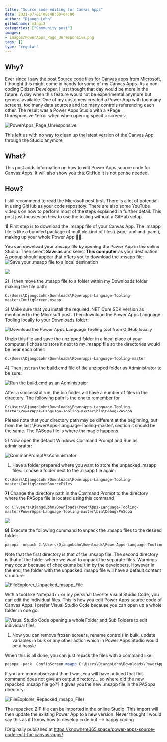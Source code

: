 ```yaml
---
title: "Source code editing for Canvas Apps"
date: 2021-07-01T08:40:00-04:00
author: "Django Lohn"
githubname: m3ngi3
categories: ["Community post"]
images:
- images/PowerApps_Page_Unresponsive.png
tags: []
type: "regular"
---
```


## Why? 

Ever since I saw the post [Source code files for Canvas
apps](https://powerapps.microsoft.com/blog/source-code-files-for-canvas-apps/) from
Microsoft, I thought this might come in handy for some of my Canvas
Apps. As a non-coding Citizen Developer, I just thought that day would
be more in the future. A day when this feature would not be experimental
anymore but general available. 
One of my customers created a Power App with too many screens, too many
data sources and too many controls referencing each other. The result
was a Power Apps Studio with a *Page Unresponsive *error when when
opening specific screens:

![PowerApps_Page_Unresponsive](images/PowerApps_Page_Unresponsive.png)

This left us with no way to clean up the latest version of the Canvas
App through the Studio anymore

## What? 

This post adds information on how to edit Power Apps source code for
Canvas Apps. It will also show you that GitHub it is not per se needed.

## How? 

I still recommend to read the Microsoft post first. There is a lot of
potential in using GitHub as your code repository. There are also some
YouTube video's on how to perform most of the steps explained in further
detail. This post just focuses on how to use the tooling without a
GitHub setup.

**1)** First step is to download the .msapp file of your Canvas App. The
.msapp file is like a bundled package of multiple kind of files (.json,
.xml and .yaml), making up your whole Power App :woman_technologist:.

You can download your .msapp file by opening the Power App in the online
Studio. Then select **Save as** and select **This computer** as your
destination. A popup should appear that offers you to download the
.msapp file:\
![Save your .msapp file to a local destination](images/PowerApps_Studio_SaveAs.png)


![](images/PowerApps_ExportPackage.png)


2)  I then move the .msapp file to a folder within my Downloads
folder making the file path:

``` wp-block-code
C:\Users\DjangoLohn\Downloads\PowerApps-Language-Tooling-master\ConfigScreen.msapp
```

3) Make sure that you install the required .NET Core SDK version as
mentioned in the Microsoft post. Then download the Power Apps Language
Tooling locally to your Downloads folder:

![Download the Power Apps Language Tooling tool from GitHub locally](images/PowerApps_LanguageTooling_DownloadZIP.png)


Unzip this file and save the unzipped folder in a local place of your
computer. I chose to store it next to my .msapp file so the directories
would be near each other:

`C:\Users\DjangoLohn\Downloads\PowerApps-Language-Tooling-master`

4) Then just run the build.cmd file of the unzipped folder as
Administrator to be sure:

![Run the build.cmd as an Administrator](images/PowerApps_LanguageTooling_BuildCMD.png)


After a successful run, the bin folder will have a number of files in
the directory. The following path is the one to remember for



`C:\Users\DjangoLohn\Downloads\PowerApps-Language-Tooling-master\PowerApps-Language-Tooling-master\bin\Debug\PASopa`

Please note that your directory path may be different at the beginning,
but from the last \\PowerApps-Language-Tooling-master\\ section it
should be the same. The PASopa file is where the magic happens.

5) Now open the default Windows Command Prompt and Run as
adminisrator:

![CommanPromptAsAdministrator](images/CommanPromptAsAdministrator.png)


1) Have a folder prepared where you want to store the unpacked
.msapp files. I chose a folder next to the .msapp file again:

``` wp-block-code
C:\Users\DjangoLohn\Downloads\PowerApps-Language-Tooling-master\ConfigScreenSourceFiles
```

**7)** Change the directory path in the Command Prompt to the directory
where the PASopa file is located using this command

``` wp-block-code
cd C:\Users\DjangoLohn\Downloads\PowerApps-Language-Tooling-master\PowerApps-Language-Tooling-master\bin\Debug\PASopa
```


![](images/CommanPromptAsAdministrator_ChangeDirectory.png)


**8)** Execute the following command to unpack the .msapp files to the
desired folder:

```PowerShell
pasopa -unpack C:\Users\DjangoLohn\Downloads\PowerApps-Language-Tooling-master\ConfigScreen.msapp C:\Users\DjangoLohn\Downloads\PowerApps-Language-Tooling-master\ConfigScreenSourceFiles
```

Note that the first directory is that of the .msapp file. The second
directory is that of the folder where we want to unpack the separate
files. Warnings may occur because of checksums built in by the
developers. However in the end, the folder with the unpacked .msapp file
will have a default content structure:

![FileExplorer_Unpacked_msapp_File](images/FileExplorer_Unpacked_msapp_File.png)

With a tool like Notepad++ or my personal favorite Visual Studio Code,
you can edit the individual files. This is how you edit Power Apps
source code of Canvas Apps. I prefer Visual Studio Code because you can
open up a whole folder in one go:

![Visual Studio Code opening a whole Folder and Sub Folders to edit individual files](images/VisualStudioCode_Unpacked_msapp.png) 

1) Now you can remove frozen screens, rename controls in bulk,
update variables in bulk or any other action which in Power Apps Studio
would be a
hassle

When this is all done, you can just repack the files with a command
like:

```PowerShell
pasopa -pack  ConfigScreen.msapp C:\Users\DjangoLohn\Downloads\PowerApps-Language-Tooling-master\ConfigScreenSourceFiles 
```

If you are more observant than I was, you will have noticed that this
command does not give an output directory... so where did the new
repacked .msapp file go?? It gives you the new .msapp file in the PASopa
directory:

![FileExplorer_Repacked_msapp_Files](images/FileExplorer_Repacked_msapp_Files.png)

The repacked ZIP file can be imported in the online Studio. This import
will then update the existing Power App to a new version. Never thought
I would say this as if I know how to develop code but --> happy coding

[Originally published
at <https://knowhere365.space/power-apps-source-code-edit-for-canvas-apps/>
